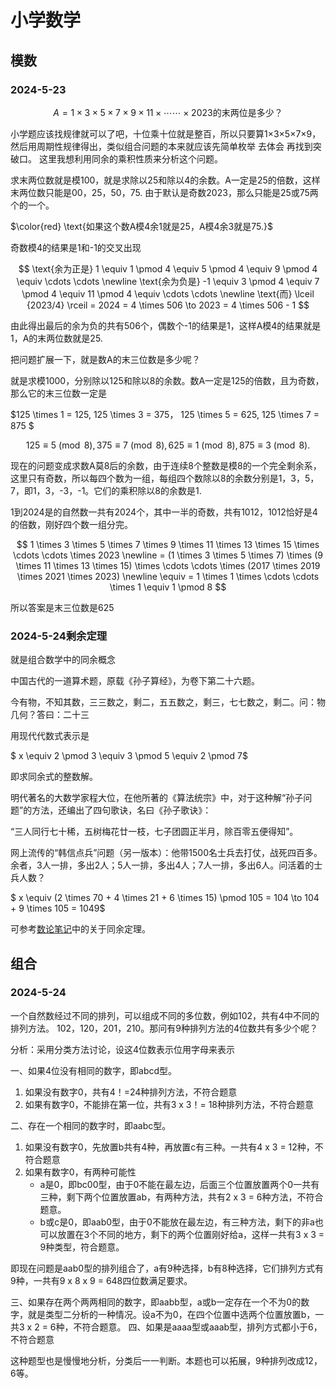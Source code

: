 # 小学数学

## 模数

### 2024-5-23

$$
A = 1 \times 3 \times 5 \times 7 \times 9 \times 11 \times \cdots \cdots \times 2023 \text{的末两位是多少？}
$$

小学题应该找规律就可以了吧，十位乘十位就是整百，所以只要算1×3×5×7×9，然后用周期性规律得出，类似组合问题的本来就应该先简单枚举 去体会 再找到突破口。
这里我想利用同余的乘积性质来分析这个问题。

求末两位数就是模100，就是求除以25和除以4的余数。A一定是25的倍数，这样末两位数只能是00，25，50，75. 由于默认是奇数2023，那么只能是25或75两个的一个。

$\color{red} \text{如果这个数A模4余1就是25，A模4余3就是75.}$

奇数模4的结果是1和-1的交叉出现 

$$
\text{余为正是} 1 \equiv 1 \pmod 4 \equiv 5 \pmod 4 \equiv 9 \pmod 4 \equiv \cdots \cdots  \newline
\text{余为负是} -1 \equiv 3 \pmod 4 \equiv 7 \pmod 4 \equiv 11 \pmod 4 \equiv \cdots \cdots  \newline
\text{而} \lceil {2023/4} \rceil = 2024 = 4 \times 506 \to 2023 = 4 \times 506 - 1
$$

由此得出最后的余为负的共有506个，偶数个-1的结果是1，这样A模4的结果就是1，A的末两位数就是25.

把问题扩展一下，就是数A的末三位数是多少呢？

就是求模1000，分别除以125和除以8的余数。数A一定是125的倍数，且为奇数，那么它的末三位数一定是

$125 \times 1 = 125, 125 \times 3 = 375， 125 \times 5 = 625, 125 \times 7 = 875 $

$$
125 \equiv 5 \pmod 8, 375 \equiv 7 \pmod 8, 625 \equiv 1 \pmod 8, 875 \equiv 3 \pmod 8. 
$$

现在的问题变成求数A莫8后的余数，由于连续8个整数是模8的一个完全剩余系，这里只有奇数，所以每四个数为一组，每组四个数除以8的余数分别是1，3，5，7，即1，3，-3，-1。它们的乘积除以8的余数是1.

1到2024是的自然数一共有2024个，其中一半的奇数，共有1012，1012恰好是4的倍数，刚好四个数一组分完。

$$
1 \times 3 \times 5 \times 7 \times 9 \times 11 \times 13 \times 15 \times \cdots \cdots \times 2023 \newline
= (1 \times 3 \times 5 \times 7) \times (9 \times 11 \times 13 \times 15) \times \cdots \cdots \times (2017 \times 2019 \times 2021 \times 2023) \newline
\equiv = 1 \times 1 \times \cdots \cdots \times 1 \equiv 1 \pmod 8
$$

所以答案是末三位数是625

### 2024-5-24剩余定理

就是组合数学中的同余概念

中国古代的一道算术题，原载《孙子算经》，为卷下第二十六题。

今有物，不知其数，三三数之，剩二，五五数之，剩三，七七数之，剩二。问：物几何？答曰：二十三

用现代代数式表示是

$ x \equiv 2 \pmod 3 \equiv 3 \pmod 5 \equiv 2 \pmod 7$

即求同余式的整数解。

明代著名的大数学家程大位，在他所著的《算法统宗》中，对于这种解“孙子问题”的方法，还编出了四句歌诀，名曰《孙子歌诀》：

“三人同行七十稀，五树梅花廿一枝，七子团圆正半月，除百零五便得知”。

网上流传的“韩信点兵”问题（另一版本）：他带1500名士兵去打仗，战死四百多。余者，3人一排，多出2人；5人一排，多出4人；7人一排，多出6人。问活着的士兵人数？

$ x \equiv (2 \times 70 + 4 \times 21 + 6 \times 15) \pmod 105 = 104 \to 104 + 9 \times 105 = 1049$

可参考[数论笔记](/exercises/number.theory.md)中的关于同余定理。

## 组合

### 2024-5-24

一个自然数经过不同的排列，可以组成不同的多位数，例如102，共有4中不同的排列方法。
102，120，201，210。那问有9种排列方法的4位数共有多少个呢？

分析：采用分类方法讨论，设这4位数表示位用字母来表示

一、如果4位没有相同的数字，即abcd型。
1. 如果没有数字0，共有4！=24种排列方法，不符合题意
2. 如果有数字0，不能排在第一位，共有3 x 3！= 18种排列方法，不符合题意

二、存在一个相同的数字时，即aabc型。
1. 如果没有数字0，先放置b共有4种，再放置c有三种。一共有4 x 3 = 12种，不符合题意
1. 如果有数字0，有两种可能性
    - a是0，即bc00型，由于0不能在最左边，后面三个位置放置两个0一共有三种，剩下两个位置放置ab，有两种方法，共有2 x 3 = 6种方法，不符合题意。
    - b或c是0，即aab0型，由于0不能放在最左边，有三种方法，剩下的非a也可以放置在3个不同的地方，剩下的两个位置刚好给a，这样一共有3 x 3 = 9种类型，符合题意。

即现在问题是aab0型的排列组合了，a有9种选择，b有8种选择，它们排列方式有9种，一共有9 x 8 x 9 = 648四位数满足要求。

三、如果存在两个两两相同的数字，即aabb型，a或b一定存在一个不为0的数字，就是类型二分析的一种情况。设a不为0，在四个位置中选两个位置放置b，一共3 x 2 = 6种，不符合题意。
四、如果是aaaa型或aaab型，排列方式都小于6，不符合题意

这种题型也是慢慢地分析，分类后一一判断。本题也可以拓展，9种排列改成12，6等。






